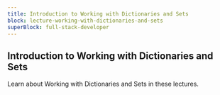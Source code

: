```yaml
---
title: Introduction to Working with Dictionaries and Sets
block: lecture-working-with-dictionaries-and-sets
superBlock: full-stack-developer
---
```


## Introduction to Working with Dictionaries and Sets

Learn about Working with Dictionaries and Sets in these lectures.
